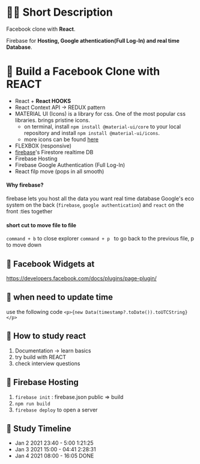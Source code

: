 # 👩‍💻 Short Description

Facebook clone with **React**.

Firebase for **Hosting, Google athentication(Full Log-In) and real time Database**.


# 🌺 Build a Facebook Clone with REACT

* React + **React HOOKS**
* React Context API -> REDUX pattern 
* MATERIAL UI (Icons)
is a library for css. One of the most popular css libraries. brings pristine icons.
    * on terminal, install ```npm install @material-ui/core``` to your local repository and install ```npm install @material-ui/icons```.
    * more icons can be found [here](https://material-ui.com/components/material-icons/)
* FLEXBOX (responsive)
* [firebase](https://console.firebase.google.com/)'s Firestore realtime DB 
* Firebase Hosting
* Firebase Google Authentication (Full Log-In)
* React filp move (pops in all smooth)

#### Why firebase? 

firebase lets you host all the data you want
real time database 
Google's eco system on the back (```firebase```, ```google authentication```) and ```react``` on the front :ties together


#### short cut to move file to file

```command + b``` to close explorer
```command + p ``` to go back to the previous file, p to move down

## 📕 Facebook Widgets at

https://developers.facebook.com/docs/plugins/page-plugin/

## 📗 when need to update time

use the following code ```<p>{new Data(timestamp?.toDate()).toUTCString}</p>```

## 📘 How to study react
1. Documentation -> learn basics
2. try build with REACT 
3. check interview questions  


## 📒 Firebase Hosting

1. ```firebase init``` : firebase.json public => build
2. ```npm run build```
3. ```firebase deploy``` to open a server


## 📙 Study Timeline

* Jan 2 2021 23:40 - 5:00 1:21:25
* Jan 3 2021 15:00 - 04:41 2:28:31    
* Jan 4 2021 08:00 - 16:05 DONE
